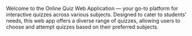 Welcome to the Online Quiz Web Application — your go-to platform for interactive quizzes across various subjects. Designed to cater to students' needs, this web app offers a diverse range of quizzes, allowing users to choose and attempt quizzes based on their preferred subjects.
